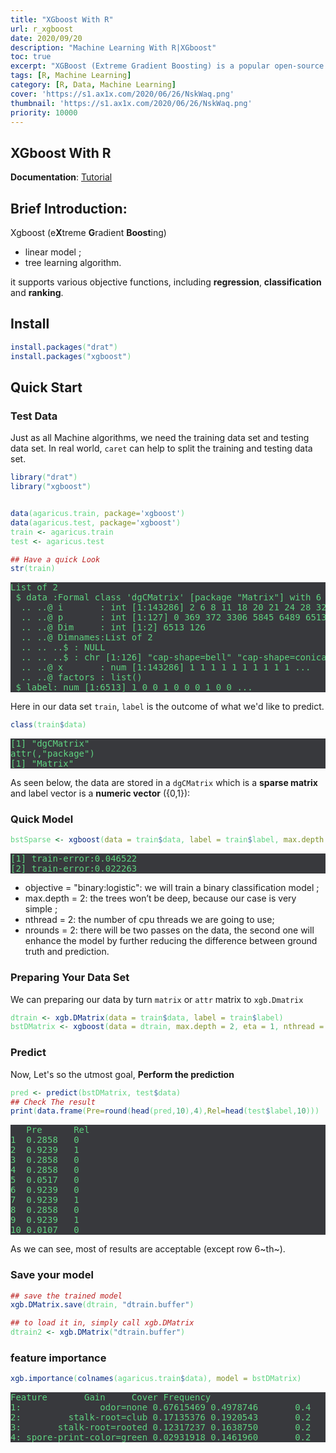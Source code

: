 ```yaml
---
title: "XGboost With R"
url: r_xgboost
date: 2020/09/20
description: "Machine Learning With R|XGboost"
toc: true
excerpt: "XGBoost (Extreme Gradient Boosting) is a popular open-source machine learning library used for classification and regression tasks. It is designed to improve upon the performance of traditional gradient boosting algorithms by adding additional regularization and optimizing the gradient descent algorithm. It is widely used in industry and has won several machine learning competitions. <a title='GhatGPT'>Who said this?</a>"
tags: [R, Machine Learning]
category: [R, Data, Machine Learning]
cover: 'https://s1.ax1x.com/2020/06/26/NskWaq.png'
thumbnail: 'https://s1.ax1x.com/2020/06/26/NskWaq.png'
priority: 10000
---
```


## XGboost With R

**Documentation**: [Tutorial](https://xgboost.readthedocs.io/en/latest/R-package/xgboostPresentation.html)

## Brief Introduction:
Xgboost (e**X**treme **G**radient **Boost**ing)

- linear model ;
- tree learning algorithm.

it supports various objective functions, including **regression**, **classification** and **ranking**.


## Install

```r
install.packages("drat")
install.packages("xgboost")
```

## Quick Start
### Test Data
Just as all Machine algorithms, we need the training data set and testing data set.
In real world, `caret` can help to split the training and testing data set.
```r
library("drat")
library("xgboost")


data(agaricus.train, package='xgboost')
data(agaricus.test, package='xgboost')
train <- agaricus.train
test <- agaricus.test
```

```r
## Have a quick Look
str(train)
```
<pre>
List of 2
 $ data :Formal class 'dgCMatrix' [package "Matrix"] with 6 slots
  .. ..@ i       : int [1:143286] 2 6 8 11 18 20 21 24 28 32 ...
  .. ..@ p       : int [1:127] 0 369 372 3306 5845 6489 6513 8380 8384 10991 ...
  .. ..@ Dim     : int [1:2] 6513 126
  .. ..@ Dimnames:List of 2
  .. .. ..$ : NULL
  .. .. ..$ : chr [1:126] "cap-shape=bell" "cap-shape=conical" "cap-shape=convex" "cap-shape=flat" ...
  .. ..@ x       : num [1:143286] 1 1 1 1 1 1 1 1 1 1 ...
  .. ..@ factors : list()
 $ label: num [1:6513] 1 0 0 1 0 0 0 1 0 0 ...
</pre>

Here in our data set `train`, `label` is the outcome of what we'd like to predict.

```r
class(train$data)
```
<pre>
[1] "dgCMatrix"
attr(,"package")
[1] "Matrix"
</pre>

As seen below, the data are stored in a `dgCMatrix` which is a **sparse matrix** and label vector is a **numeric vector** ({0,1}):

### Quick Model
```r
bstSparse <- xgboost(data = train$data, label = train$label, max.depth = 2, eta = 1, nthread = 2, nrounds = 2, objective = "binary:logistic")
```
<pre>
[1]	train-error:0.046522
[2]	train-error:0.022263
</pre>

- objective = "binary:logistic": we will train a binary classification model ;
- max.depth = 2: the trees won’t be deep, because our case is very simple ;
- nthread = 2: the number of cpu threads we are going to use;
- nrounds = 2: there will be two passes on the data, the second one will enhance the model by further reducing the difference between ground truth and prediction.

### Preparing Your Data Set
We can preparing our data by turn `matrix` or `attr` matrix to `xgb.Dmatrix`
```r
dtrain <- xgb.DMatrix(data = train$data, label = train$label)
bstDMatrix <- xgboost(data = dtrain, max.depth = 2, eta = 1, nthread = 2, nrounds = 2, objective = "binary:logistic")
```

### Predict
Now, Let's so the utmost goal,
**Perform the prediction**
```r
pred <- predict(bstDMatrix, test$data)
## Check The result
print(data.frame(Pre=round(head(pred,10),4),Rel=head(test$label,10)))
```

<pre >
   Pre      Rel
1  0.2858   0
2  0.9239   1
3  0.2858   0
4  0.2858   0
5  0.0517   0
6  0.9239   0
7  0.9239   1
8  0.2858   0
9  0.9239   1
10 0.0107   0
</pre>

As we can see, most of results are acceptable (except row 6~th~).

### Save your model
```r
## save the trained model
xgb.DMatrix.save(dtrain, "dtrain.buffer")

## to load it in, simply call xgb.DMatrix
dtrain2 <- xgb.DMatrix("dtrain.buffer")
```


### feature importance

```r
xgb.importance(colnames(agaricus.train$data), model = bstDMatrix)
```
<pre>
Feature       Gain     Cover Frequency
1:               odor=none 0.67615469 0.4978746       0.4
2:         stalk-root=club 0.17135376 0.1920543       0.2
3:       stalk-root=rooted 0.12317237 0.1638750       0.2
4: spore-print-color=green 0.02931918 0.1461960       0.2
</pre>





<style>
pre {
  background-color:#38393d;
  color: #5fd381;
}
</style>

